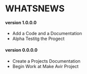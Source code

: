 # WHATSNEWS

#### version 1.0.0.0

- Add a Code and a Documentation
- Alpha Testitg the Progect

#### version 0.0.0.0

- Create a Projects Documentation
- Begin Work at Make Avir Project
